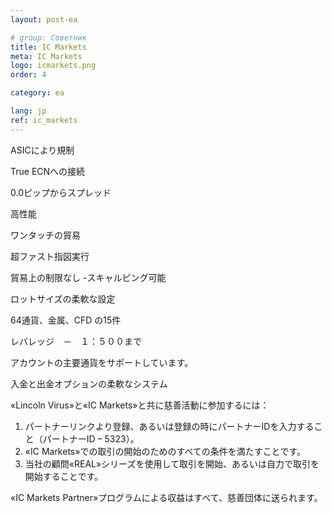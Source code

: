 ```yaml
---
layout: post-ea

# group: Cоветник
title: IC Markets
meta: IC Markets
logo: icmarkets.png
order: 4

category: ea

lang: jp
ref: ic_markets
---
```


ASICにより規制

True ECNへの接続

0.0ピップからスプレッド

高性能

ワンタッチの貿易

超ファスト指図実行

貿易上の制限なし -スキャルピング可能

ロットサイズの柔軟な設定

64通貨、金属、CFD の15件

レバレッジ　－　１：５００まで

アカウントの主要通貨をサポートしています。

入金と出金オプションの柔軟なシステム

«Lincoln Virus»と«IC Markets»と共に慈善活動に参加するには：

  1. パートナーリンクより登録、あるいは登録の時にパートナーIDを入力すること（パートナーID – 5323）。
  2. «IC Markets»での取引の開始のためのすべての条件を満たすことです。
  3. 当社の顧問«REAL»シリーズを使用して取引を開始、あるいは自力で取引を開始することです。

«IC Markets Partner»プログラムによる収益はすべて、慈善団体に送られます。

